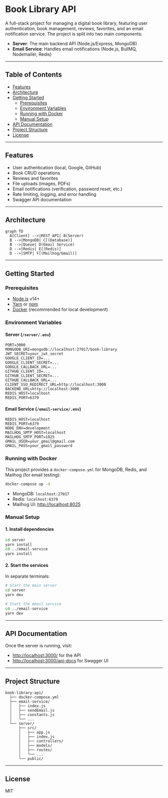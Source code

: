 # Book Library API

A full-stack project for managing a digital book library, featuring user authentication, book management, reviews, favorites, and an email notification service. The project is split into two main components:

- **Server**: The main backend API (Node.js/Express, MongoDB)
- **Email Service**: Handles email notifications (Node.js, BullMQ, Nodemailer, Redis)

---

## Table of Contents

- [Features](#features)
- [Architecture](#architecture)
- [Getting Started](#getting-started)
  - [Prerequisites](#prerequisites)
  - [Environment Variables](#environment-variables)
  - [Running with Docker](#running-with-docker)
  - [Manual Setup](#manual-setup)
- [API Documentation](#api-documentation)
- [Project Structure](#project-structure)
- [License](#license)

---

## Features

- User authentication (local, Google, GitHub)
- Book CRUD operations
- Reviews and favorites
- File uploads (images, PDFs)
- Email notifications (verification, password reset, etc.)
- Rate limiting, logging, and error handling
- Swagger API documentation

---

## Architecture

```mermaid
graph TD
  A[Client] -->|REST API| B(Server)
  B -->|MongoDB| C[(Database)]
  B -->|Queue| D(Email Service)
  D -->|Redis| E[(Redis)]
  D -->|SMTP| F[(Mailhog/Gmail)]
```

---

## Getting Started

### Prerequisites

- [Node.js](https://nodejs.org/) v14+
- [Yarn](https://yarnpkg.com/) or [npm](https://www.npmjs.com/)
- [Docker](https://www.docker.com/) (recommended for local development)

### Environment Variables

#### Server (`/server/.env`)

```
PORT=3000
MONGODB_URI=mongodb://localhost:27017/book-library
JWT_SECRET=your_jwt_secret
GOOGLE_CLIENT_ID=...
GOOGLE_CLIENT_SECRET=...
GOOGLE_CALLBACK_URL=...
GITHUB_CLIENT_ID=...
GITHUB_CLIENT_SECRET=...
GITHUB_CALLBACK_URL=...
CLIENT_SSO_REDIRECT_URL=http://localhost:3000
BACKEND_URL=http://localhost:3000
REDIS_HOST=localhost
REDIS_PORT=6379
```

#### Email Service (`/email-service/.env`)

```
REDIS_HOST=localhost
REDIS_PORT=6379
NODE_ENV=development
MAILHOG_SMTP_HOST=localhost
MAILHOG_SMTP_PORT=1025
GMAIL_USER=your_gmail@gmail.com
GMAIL_PASS=your_gmail_password
```

### Running with Docker

This project provides a `docker-compose.yml` for MongoDB, Redis, and Mailhog (for email testing):

```sh
docker-compose up -d
```

- MongoDB: `localhost:27017`
- Redis: `localhost:6379`
- Mailhog UI: [http://localhost:8025](http://localhost:8025)

### Manual Setup

#### 1. Install dependencies

```sh
cd server
yarn install
cd ../email-service
yarn install
```

#### 2. Start the services

In separate terminals:

```sh
# Start the main server
cd server
yarn dev

# Start the email service
cd ../email-service
yarn dev
```

---

## API Documentation

Once the server is running, visit:

- [http://localhost:3000/](http://localhost:3000/) for the API
- [http://localhost:3000/api-docs](http://localhost:3000/api-docs) for Swagger UI

---

## Project Structure

```
book-library-api/
  ├── docker-compose.yml
  ├── email-service/
  │   ├── index.js
  │   ├── sendEmail.js
  │   ├── constants.js
  │   └── ...
  └── server/
      ├── src/
      │   ├── app.js
      │   ├── index.js
      │   ├── controllers/
      │   ├── models/
      │   ├── routes/
      │   └── ...
      └── public/
```

---

## License

MIT
